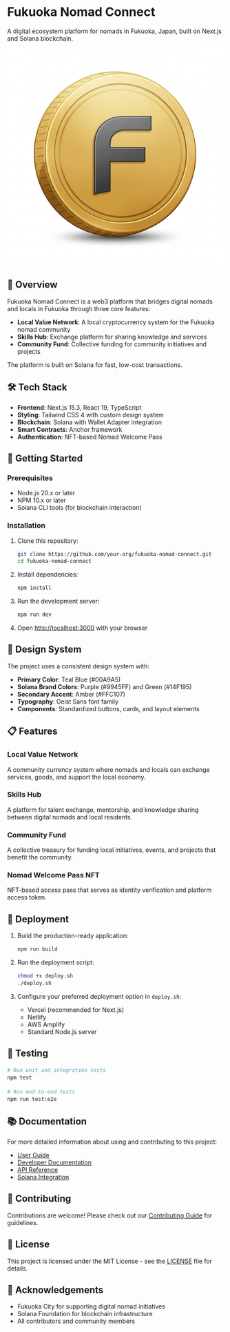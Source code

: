 # Fukuoka Nomad Connect

A digital ecosystem platform for nomads in Fukuoka, Japan, built on Next.js and Solana blockchain.

![Fukuoka Nomad Connect](public/assets/fuku_coin_logo.png)

## 🌟 Overview

Fukuoka Nomad Connect is a web3 platform that bridges digital nomads and locals in Fukuoka through three core features:

- **Local Value Network**: A local cryptocurrency system for the Fukuoka nomad community
- **Skills Hub**: Exchange platform for sharing knowledge and services
- **Community Fund**: Collective funding for community initiatives and projects

The platform is built on Solana for fast, low-cost transactions.

## 🛠️ Tech Stack

- **Frontend**: Next.js 15.3, React 19, TypeScript
- **Styling**: Tailwind CSS 4 with custom design system
- **Blockchain**: Solana with Wallet Adapter integration
- **Smart Contracts**: Anchor framework
- **Authentication**: NFT-based Nomad Welcome Pass

## 🚀 Getting Started

### Prerequisites

- Node.js 20.x or later
- NPM 10.x or later
- Solana CLI tools (for blockchain interaction)

### Installation

1. Clone this repository:
   ```bash
   git clone https://github.com/your-org/fukuoka-nomad-connect.git
   cd fukuoka-nomad-connect
   ```

2. Install dependencies:
   ```bash
   npm install
   ```

3. Run the development server:
   ```bash
   npm run dev
   ```

4. Open [http://localhost:3000](http://localhost:3000) with your browser

## 🎨 Design System

The project uses a consistent design system with:

- **Primary Color**: Teal Blue (#00A9A5)
- **Solana Brand Colors**: Purple (#9945FF) and Green (#14F195)
- **Secondary Accent**: Amber (#FFC107)
- **Typography**: Geist Sans font family
- **Components**: Standardized buttons, cards, and layout elements

## 📋 Features

### Local Value Network
A community currency system where nomads and locals can exchange services, goods, and support the local economy.

### Skills Hub
A platform for talent exchange, mentorship, and knowledge sharing between digital nomads and local residents.

### Community Fund
A collective treasury for funding local initiatives, events, and projects that benefit the community.

### Nomad Welcome Pass NFT
NFT-based access pass that serves as identity verification and platform access token.

## 🚢 Deployment

1. Build the production-ready application:
   ```bash
   npm run build
   ```

2. Run the deployment script:
   ```bash
   chmod +x deploy.sh
   ./deploy.sh
   ```

3. Configure your preferred deployment option in `deploy.sh`:
   - Vercel (recommended for Next.js)
   - Netlify
   - AWS Amplify
   - Standard Node.js server

## 🧪 Testing

```bash
# Run unit and integration tests
npm test

# Run end-to-end tests
npm run test:e2e
```

## 📚 Documentation

For more detailed information about using and contributing to this project:

- [User Guide](docs/user-guide.md)
- [Developer Documentation](docs/developer.md)
- [API Reference](docs/api-reference.md)
- [Solana Integration](docs/solana-integration.md)

## 🤝 Contributing

Contributions are welcome! Please check out our [Contributing Guide](CONTRIBUTING.md) for guidelines.

## 📄 License

This project is licensed under the MIT License - see the [LICENSE](LICENSE) file for details.

## 🙏 Acknowledgements

- Fukuoka City for supporting digital nomad initiatives
- Solana Foundation for blockchain infrastructure
- All contributors and community members
